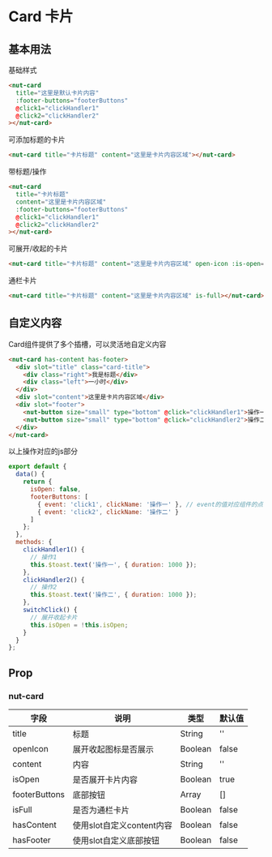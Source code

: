 # Card 卡片


## 基本用法

基础样式

```html
<nut-card
  title="这里是默认卡片内容"
  :footer-buttons="footerButtons"
  @click1="clickHandler1"
  @click2="clickHandler2"
></nut-card>
```


可添加标题的卡片

```html
<nut-card title="卡片标题" content="这里是卡片内容区域"></nut-card>
```

带标题/操作
```html
<nut-card
  title="卡片标题"
  content="这里是卡片内容区域"
  :footer-buttons="footerButtons"
  @click1="clickHandler1"
  @click2="clickHandler2"
></nut-card>
```


可展开/收起的卡片

```html
<nut-card title="卡片标题" content="这里是卡片内容区域" open-icon :is-open="isOpen"  @switchClick="switchClick"></nut-card>
```

通栏卡片

```html
<nut-card title="卡片标题" content="这里是卡片内容区域" is-full></nut-card>
```
## 自定义内容
Card组件提供了多个插槽，可以灵活地自定义内容

```html
<nut-card has-content has-footer>
  <div slot="title" class="card-title">
    <div class="right">我是标题</div>
    <div class="left">一小时</div>
  </div>
  <div slot="content">这里是卡片内容区域</div>
  <div slot="footer">
    <nut-button size="small" type="bottom" @click="clickHandler1">操作一</nut-button>
    <nut-button size="small" type="bottom" @click="clickHandler2">操作二</nut-button>
  </div>
</nut-card>
```

以上操作对应的js部分
```javascript
export default {
  data() {
    return {
      isOpen: false,
      footerButtons: [
        { event: 'click1', clickName: '操作一' }, // event的值对应组件的点击事件， clickName的值为按钮显示的文案
        { event: 'click2', clickName: '操作二' }
      ]
    };
  },
  methods: {
    clickHandler1() {
      // 操作1
      this.$toast.text('操作一', { duration: 1000 });
    },
    clickHandler2() {
      // 操作2
      this.$toast.text('操作二', { duration: 1000 });
    },
    switchClick() {
      // 展开收起卡片
      this.isOpen = !this.isOpen;
    }
  }
};
```


## Prop

### nut-card

| 字段    | 说明                                  | 类型   | 默认值                                                   |
|---------|---------------------------------------|--------|----------------------------------------------------------|
| title     | 标题 | String | '' |
| openIcon  | 展开收起图标是否展示 | Boolean | false |
| content  | 内容 | String  | '' |
| isOpen  | 是否展开卡片内容 | Boolean  | true |
| footerButtons  | 底部按钮 | Array  | [] |
| isFull  | 是否为通栏卡片 | Boolean  | false |
| hasContent  | 使用slot自定义content内容 | Boolean  | false |
| hasFooter  | 使用slot自定义底部按钮 | Boolean  | false |